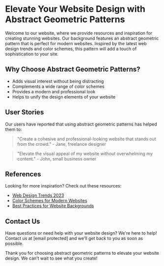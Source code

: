 <!--font:Cinzel-->

# Elevate Your Website Design with Abstract Geometric Patterns

Welcome to our website, where we provide resources and inspiration for creating stunning websites. Our background features an abstract geometric pattern that is perfect for modern websites. Inspired by the latest web design trends and color schemes, this pattern will add a touch of sophistication to your site.

## Why Choose Abstract Geometric Patterns?

- Adds visual interest without being distracting
- Complements a wide range of color schemes
- Provides a modern and professional look
- Helps to unify the design elements of your website

## User Stories

Our users have reported that using abstract geometric patterns has helped them to:

> "Create a cohesive and professional-looking website that stands out from the crowd." - Jane, freelance designer

> "Elevate the visual appeal of my website without overwhelming my content." - John, small business owner

## References

Looking for more inspiration? Check out these resources:

- [Web Design Trends 2023](#)
- [Color Schemes for Modern Websites](#)
- [Best Practices for Website Backgrounds](#)

## Contact Us

Have questions or need help with your website design? We're here to help! Contact us at [email protected] and we'll get back to you as soon as possible.

Thank you for choosing abstract geometric patterns to elevate your website design. We can't wait to see what you create!

<!--

Write me content for website with wallpaper which alt text is:

"A wallpaper with a repeating pattern of abstract geometric shapes and patterns, inspired by web design trends and color schemes."

The name/title of the page should not be 1:1 copy of the alt text but rather a real content of the website which is using this wallpaper.

- Use markdown format 
- Start with heading
- Heading should be short and concise
- The content should look like a real website 
- The website should not be about the wallpaper, wallpaper is just a related background
- Heading should be contain work "wallpaper" or "background"
- Include real sections like references, contact, user stories, etc. use things relevant to the page purpose.
- Feel free to use structure like headings, bullets, numbering, blockquotes, paragraphs, horizontal lines, etc.
- You can use formatting like bold or _italic_
- You can include UTF-8 emojis
- Links should be only #hash anchors (and you can refer to the document itself)
- Do not include images


---


# Abstract Geometric Wallpaper for Modern Websites

Welcome to our website, where we showcase the latest trends in web design and provide resources to help you create a stunning online presence. Our background features an abstract geometric pattern that is perfect for modern websites. Inspired by the latest web design trends and color schemes, this wallpaper will add a touch of sophistication to your site.

## Why Choose Abstract Geometric Wallpaper?

- Adds visual interest without being distracting
- Complements a wide range of color schemes
- Provides a modern and professional look
- Helps to unify the design elements of your website

## User Stories

Our users have reported that using our abstract geometric wallpaper has helped them to:

> "Create a cohesive and professional-looking website that stands out from the crowd." - Jane, freelance designer

> "Elevate the visual appeal of my website without overwhelming my content." - John, small business owner

## References

Looking for more inspiration? Check out these resources:

- [Web Design Trends 2023](#)
- [Color Schemes for Modern Websites](#)
- [Best Practices for Website Backgrounds](#)

## Contact Us

Have questions or need help with your website design? We're here to help! Contact us at [email protected] and we'll get back to you as soon as possible.

Thank you for choosing our abstract geometric wallpaper for your website background. We can't wait to see what you create!


---


Heading should not include word "wallpaper". The website should not be about the wallpaper itself, wallpaper is just a related background, rewrite whole content.


---


# Elevate Your Website Design with Abstract Geometric Patterns

Welcome to our website, where we provide resources and inspiration for creating stunning websites. Our background features an abstract geometric pattern that is perfect for modern websites. Inspired by the latest web design trends and color schemes, this pattern will add a touch of sophistication to your site.

## Why Choose Abstract Geometric Patterns?

- Adds visual interest without being distracting
- Complements a wide range of color schemes
- Provides a modern and professional look
- Helps to unify the design elements of your website

## User Stories

Our users have reported that using abstract geometric patterns has helped them to:

> "Create a cohesive and professional-looking website that stands out from the crowd." - Jane, freelance designer

> "Elevate the visual appeal of my website without overwhelming my content." - John, small business owner

## References

Looking for more inspiration? Check out these resources:

- [Web Design Trends 2023](#)
- [Color Schemes for Modern Websites](#)
- [Best Practices for Website Backgrounds](#)

## Contact Us

Have questions or need help with your website design? We're here to help! Contact us at [email protected] and we'll get back to you as soon as possible.

Thank you for choosing abstract geometric patterns to elevate your website design. We can't wait to see what you create!

-->

